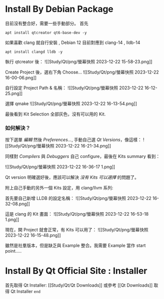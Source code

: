 # Install By Debian Package

目前沒有整合好，需要一些手動部分。
首先

	apt install qtcreator qt6-base-dev -y

如果喜歡 clang 就自行安裝 , Debian 12 目前對應到 clang-14 ,  lldb-14

	apt install clangd lldb -y


執行 qtcreator 後：
![[Study/Qt/png/螢幕快照 2023-12-22 15-58-23.png]]

Create Project 後，選右下角 Choose...
![[Study/Qt/png/螢幕快照 2023-12-22 16-00-06.png]]

自行設定 Project Path & 名稱：
![[Study/Qt/png/螢幕快照 2023-12-22 16-12-25.png]]

選擇 qmake
![[Study/Qt/png/螢幕快照 2023-12-22 16-13-54.png]]

最後看到 Kit Selection 全部灰色，沒有可以用的 Kit.


### 如何解決？
按下選單 *編輯* 然後 *Preferences...*, 手動自己選 *Qt Versions*，像這樣：
![[Study/Qt/png/螢幕快照 2023-12-22 16-21-34.png]]

同樣對 *Compilers* 與 *Debuggers* 自己 configure，最後在 Kits summary 看到：

![[Study/Qt/png/螢幕快照 2023-12-22 16-36-17 1.png]]

Qt version 明確選好後，應該可以解決 *沒有 Kits 可以選擇* 的問題了。

附上自己手動的另外一個 Kits 設定，用 clang/llvm 系列:

首先要自己新增 LLDB 的設定名稱：
![[Study/Qt/png/螢幕快照 2023-12-22 16-32-08.png]]

這是 clang 的 Kit 畫面：
![[Study/Qt/png/螢幕快照 2023-12-22 16-53-18 1.png]]

現在，開 Project 就會正常，有 Kits 可以用了：
![[Study/Qt/png/螢幕快照 2023-12-22 16-15-48.png]]

雖然是社羣版本，但是缺乏與 Example 整合。我需要 Example 當作 start point.....

# Install By Qt Official Site : Installer
首先取得 Qt Installer: [[Study/Qt/Qt Downloads]]
或參考 [[Qt Downloads]] 取得 Qt Installer
`end`
